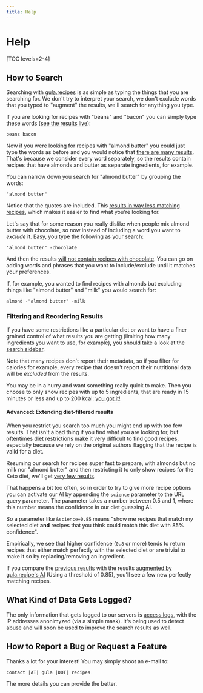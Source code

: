 ```yaml
---
title: Help
---
```


# Help

[TOC levels=2-4]

## How to Search

Searching with [gula.recipes][gula] is as simple as typing the things
that you are searching for. We don't try to interpret your search, we
don't exclude words that you typed to "augment" the results, we'll
search for anything you type.

[gula]: https://gula.recipes

If you are looking for recipes with "beans" and "bacon" you can simply
type these words ([see the results live][bb]):

[bb]: /search?q=beans+bacon

    beans bacon

Now if you were looking for recipes with "almond butter" you could
just type the words as before and you would notice that [there are
many results][ab]. That's because we consider every word separately,
so the results contain recipes that have almonds and butter as separate
ingredients, for example.

You can narrow down you search for "almond butter" by grouping the
words:

    "almond butter"

Notice that the quotes are included. This [results in way less matching
recipes][ab2], which makes it easier to find what you're looking for.

Let's say that for some reason you really dislike when people mix
almond butter with chocolate, so now instead of including a word you
want to _exclude_ it. Easy, you type the following as your search:

    "almond butter" -chocolate

And then the results [will not contain recipes with chocolate][abc].
You can go on adding words and phrases that you want to include/exclude
until it matches your preferences.

If, for example, you wanted to find recipes with almonds but excluding things
like "almond butter" and "milk" you would search for:

    almond -"almond butter" -milk

[ab]: /search?q=almond+butter
[ab2]: /search?q=%22almond+butter%22
[abc]: /search?q="almond+butter"+-chocolate

### Filtering and Reordering Results

If you have some restrictions like a particular diet or want to have a
finer grained control of what results you are getting (limiting how
many ingredients you want to use, for example), you should take a look
at the [search sidebar][sidebar].

<div class="notification is-warning">
Note that many recipes don't report their metadata, so if you filter
for calories for example, every recipe that doesn't report their
nutritional data will be <em>excluded</em> from the results.
</div>

You may be in a hurry and want something really quick to make. Then
you choose to only show recipes with up to 5 ingredients, that are ready
in 15 minutes or less and up to 200 kcal: [you got it!][filtered]

[sidebar]: /search?q=almond+-%22almond+butter%22+-milk#sidebar
[filtered]: /search?q=almond+-%22almond+butter%22+-milk&ni=0,5&tt=0,15&n_k=0,200

#### Advanced: Extending diet-filtered results

When you restrict you search too much you might end up with too few
results. That isn't a bad thing if you find what you are looking for,
but oftentimes diet restrictions make it very difficult to find
good recipes, especially because we rely on the original authors
flagging that the recipe is valid for a diet.

Resuming our search for recipes super fast to prepare, with almonds
but no milk nor "almond butter" and then restricting it to only
show recipes for the Keto diet, we'll get [very few results][keto].

[keto]: /search?q=almond+-%22almond+butter%22+-milk&ni=0,5&tt=0,15&n_k=0,200&diet=keto

That happens a bit too often, so in order to try to give more recipe
options you can activate our AI by appending the `science` parameter
to the URL query parameter. The parameter takes a number between 0.5
and 1, where this number means the confidence in our diet guessing
AI.

So a parameter like `&science=0.85` means "show me recipes that match
my selected diet **and** recipes that you think could match this diet
with 85% confidence".

Empirically, we see that higher confidence (`0.8` or more) tends to
return recipes that either match perfectly with the selected diet or
are trivial to make it so by replacing/removing an ingredient.

If you compare the [previous results][keto] with the results [augmented
by gula.recipe's AI][science] (Using a threshold of 0.85), you'll see
a few new perfectly matching recipes.

[science]: /search?q=almond+-%22almond+butter%22+-milk&ni=0,5&tt=0,15&n_k=0,200&diet=keto&science=0.85

## What Kind of Data Gets Logged?

The only information that gets logged to our servers is [access
logs][clf], with the IP addresses anonimyzed (via a simple mask). It's
being used to detect abuse and will soon be used to improve the search
results as well.

[clf]: https://en.wikipedia.org/wiki/Common_Log_Format

## How to Report a Bug or Request a Feature

Thanks a lot for your interest! You may simply shoot an e-mail to:

    contact |AT| gula |DOT| recipes

The more details you can provide the better.
